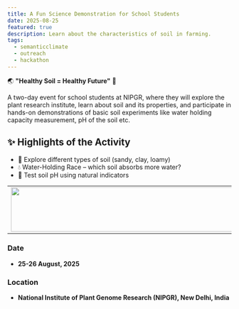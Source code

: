 ```yaml
---
title: A Fun Science Demonstration for School Students  
date: 2025-08-25
featured: true
description: Learn about the characteristics of soil in farming. 
tags:
  - semanticclimate
  - outreach
  - hackathon
---
```



🌏 **"Healthy Soil = Healthy Future"** 🌾 

A two-day event for school students at NIPGR, where they will explore the plant research institute, learn about soil and its properties, and participate in hands-on demonstrations of basic soil experiments like water holding capacity measurement, pH of the soil etc.

## ✨ Highlights of the Activity  
- 🔎 Explore different types of soil (sandy, clay, loamy)  
- 💧 Water-Holding Race – which soil absorbs more water?  
- 🌿 Test soil pH using natural indicators  

<table>
  <tr>
    <td>
      <img src='{{ "/static/img/events_all/flyer_soil.png" | url }}' width="500" height="100">
    </td>
  </tr>
</table>


### Date 
- **25-26 August, 2025**

### Location

- **National Institute of Plant Genome Research (NIPGR), New Delhi, India**
 







